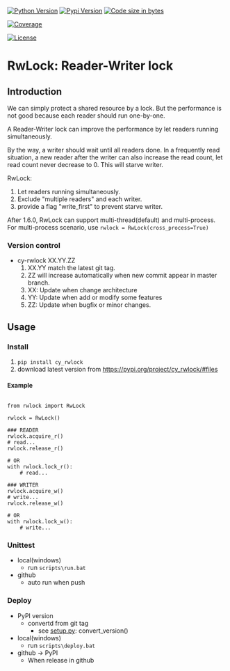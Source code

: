 
[![Python Version](https://img.shields.io/pypi/pyversions/cy_rwlock.svg)](https://pypi.org/project/cy-rwlock/)
[![Pypi Version](https://img.shields.io/pypi/v/cy_rwlock.svg)](https://pypi.org/project/cy-rwlock/)
[![Code size in bytes](https://img.shields.io/github/languages/code-size/cy-arduino/cy_rwlock.svg)](https://pypi.org/project/cy-rwlock/#files)


[![Coverage](https://codecov.io/gh/cy-arduino/cy_rwlock/branch/master/graph/badge.svg)](https://codecov.io/gh/cy-arduino/cy_rwlock)


[![License](https://img.shields.io/pypi/l/cy_rwlock.svg)](https://github.com/cy-arduino/cy_rwlock/blob/master/LICENSE)



# RwLock: Reader-Writer lock

## Introduction
We can simply protect a shared resource by a lock. But the performance is not
good because each reader should run one-by-one.

A Reader-Writer lock can improve the performance by let readers running 
simultaneously.

By the way, a writer should wait until all readers done.
In a frequently read situation, a new reader after the writer can also increase
the read count, let read count never decrease to 0. 
This will starve writer.

RwLock:
1. Let readers running simultaneously.
1. Exclude "multiple readers" and each writer.
1. provide a flag "write_first" to prevent starve writer.

After 1.6.0, RwLock can support multi-thread(default) and multi-process.
For multi-process scenario, use `rwlock = RwLock(cross_process=True)`

### Version control

* cy-rwlock XX.YY.ZZ
    1. XX.YY match the latest git tag.
    1. ZZ will increase automatically when new commit appear in master branch.
    1. XX: Update when change architecture
    1. YY: Update when add or modify some features
    1. ZZ: Update when bugfix or minor changes.
    
## Usage

### Install
1. `pip install cy_rwlock`
1. download latest version from https://pypi.org/project/cy_rwlock/#files

#### Example
<pre><code>
from rwlock import RwLock

rwlock = RwLock()

### READER
rwlock.acquire_r()
# read...
rwlock.release_r()

# OR
with rwlock.lock_r():
    # read...

### WRITER
rwlock.acquire_w()
# write...
rwlock.release_w()

# OR
with rwlock.lock_w():
    # write...
</code></pre>

### Unittest
* local(windows)
    * run `scripts\run.bat`
* github
    * auto run when push

### Deploy
* PyPI version
    * convertd from git tag
        * see [setup.py](https://github.com/cy-arduino/cy_rwlock/blob/master/setup.py): convert_version()
* local(windows)
    * run `scripts\deploy.bat`
* github -> PyPI
    * When release in github
